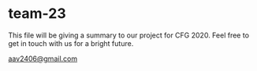 # team-23

This file will be giving a summary to our project for CFG 2020. Feel free to get in touch with us for a bright future.

aav2406@gmail.com
